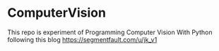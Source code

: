 # ComputerVision
This repo is experiment of Programming Computer Vision With Python following this blog https://segmentfault.com/u/jk_v1
